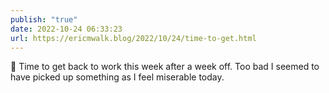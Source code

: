 ```yaml
---
publish: "true"
date: 2022-10-24 06:33:23
url: https://ericmwalk.blog/2022/10/24/time-to-get.html
---
```

<div xmlns="http://www.w3.org/1999/xhtml">
<p>🤒 Time to get back to work this week after a week off. Too bad I seemed to have picked up something as I feel miserable today.</p>
</div>